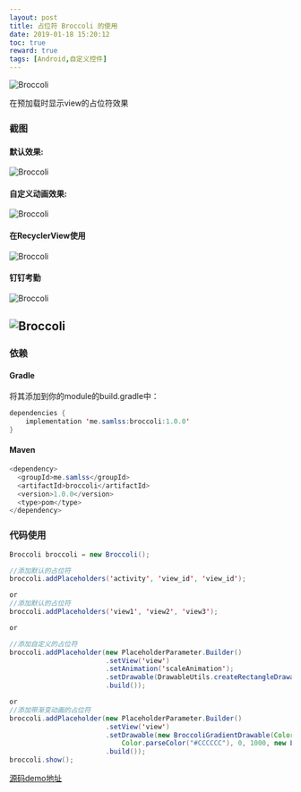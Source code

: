 ```yaml
---
layout: post
title: 占位符 Broccoli 的使用
date: 2019-01-18 15:20:12
toc: true
reward: true
tags: [Android,自定义控件]
---
```

![Broccoli](https://github.com/samlss/Broccoli/raw/master/screenshots/Broccoli.png)

在预加载时显示view的占位符效果

### 截图
#### 默认效果:

![Broccoli](https://github.com/samlss/Broccoli/raw/master/screenshots/screenshot1.gif)

 <!--more-->
#### 自定义动画效果:
![Broccoli](https://github.com/samlss/Broccoli/raw/master/screenshots/screenshot2.gif)

#### 在RecyclerView使用
![Broccoli](https://github.com/samlss/Broccoli/raw/master/screenshots/screenshot3.gif)


#### 钉钉考勤
![Broccoli](https://github.com/samlss/Broccoli/raw/master/screenshots/screenshot4.png) 

![Broccoli](https://github.com/samlss/Broccoli/raw/master/screenshots/screenshot5.png)
------
### 依赖

#### Gradle
将其添加到你的module的build.gradle中： 

  ```java
  dependencies {
      implementation 'me.samlss:broccoli:1.0.0'
  }
  ```

#### Maven
```java
<dependency>
  <groupId>me.samlss</groupId>
  <artifactId>broccoli</artifactId>
  <version>1.0.0</version>
  <type>pom</type>
</dependency>
```

### 代码使用

```java
Broccoli broccoli = new Broccoli();

//添加默认的占位符
broccoli.addPlaceholders('activity', 'view_id', 'view_id'); 

or 
//添加默认的占位符
broccoli.addPlaceholders('view1', 'view2', 'view3'); 

or 

//添加自定义的占位符
broccoli.addPlaceholder(new PlaceholderParameter.Builder()
                        .setView('view')
                        .setAnimation('scaleAnimation');
                        .setDrawable(DrawableUtils.createRectangleDrawable(placeHolderColor, 0))
                        .build()); 

or
//添加带渐变动画的占位符
broccoli.addPlaceholder(new PlaceholderParameter.Builder()
                        .setView('view')
                        .setDrawable(new BroccoliGradientDrawable(Color.parseColor("#DDDDDD"),
                            Color.parseColor("#CCCCCC"), 0, 1000, new LinearInterpolator())
                        .build()); 
broccoli.show();
```

[源码demo地址](https://github.com/MarkCHYL/Mark_Broccoli_demo)